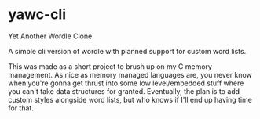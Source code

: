 # yawc-cli
Yet Another Wordle Clone

A simple cli version of wordle with planned support for custom word lists. 

This was made as a short project to brush up on my C memory management. As nice
as memory managed languages are, you never know when you're gonna get thrust into
some low level/embedded stuff where you can't take data structures for granted.
Eventually, the plan is to add custom styles alongside word lists, but who knows
if I'll end up having time for that.
